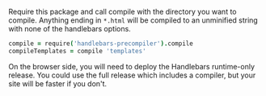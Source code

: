 Require this package and call compile with the directory you want to compile.  Anything ending in ```*.html``` will be compiled to an unminified string with none of the handlebars options.

```coffeescript
compile = require('handlebars-precompiler').compile
compileTemplates = compile 'templates'
```

On the browser side, you will need to deploy the Handlebars runtime-only release.
You could use the full release which includes a compiler, but your site will be faster if you don't.
